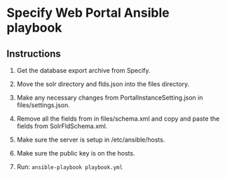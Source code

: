 # Specify Web Portal Ansible playbook

## Instructions

1) Get the database export archive from Specify.

2) Move the solr directory and flds.json into the files directory.

3) Make any necessary changes from PortalInstanceSetting.json in files/settings.json.

4) Remove all the fields from <fields> in files/schema.xml and copy and paste the fields from SolrFldSchema.xml.

5) Make sure the server is setup in /etc/ansible/hosts.

6) Make sure the public key is on the hosts.

7) Run:
`ansible-playbook playbook.yml`
